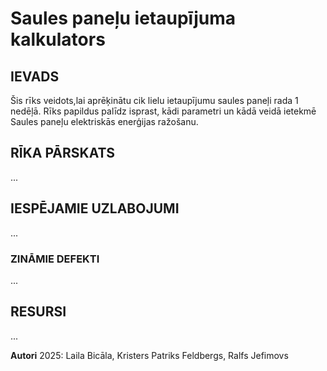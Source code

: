 # Saules paneļu ietaupījuma kalkulators

## IEVADS
Šis rīks veidots,lai aprēķinātu cik lielu ietaupījumu saules paneļi rada 1 nedēļā. Rīks papildus palīdz isprast, kādi parametri un kādā veidā ietekmē Saules paneļu elektriskās enerģijas ražošanu.

## RĪKA PĀRSKATS
...

## IESPĒJAMIE UZLABOJUMI
...

### ZINĀMIE DEFEKTI
...

## RESURSI
...

**Autori** 
2025: Laila Bicāla, Kristers Patriks Feldbergs, Ralfs Jefimovs